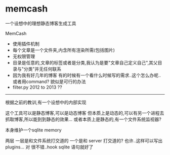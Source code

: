 # memcash
一个设想中的理想静态博客生成工具

MemCash

* 使用插件机制
* 每个文章是一个文件夹,内含所有渲染所需(包括图片)
* 无权限管理
* 目录是任意的,文章的标签或者是分类,我认为是要"文章自己定义自己",其父目录与"分类"并无任何联系
* 因为我有好几年的博客 有的时候有一个看什么时候写的需求..这个怎么办呢..或者用command? 貌似是可行的办法
* filter.py 2012 to 2013 ??
---
根据之前的教训,有一个设想中的内部实现

这个工具可以是静态博客,可以是动态博客
但本质上是动态的,可以有另一个进程去抓取博客,所以能到到静态的效果...
或者本质上是静态的,有一个文件系统监视器?

本身维护一个sqlite memory

两层 一层是和文件系统打交道的  一个是和 server 打交道的?
也许..这样可以写出 plugins... 对 很不错..hook sqlite 语句就好了



